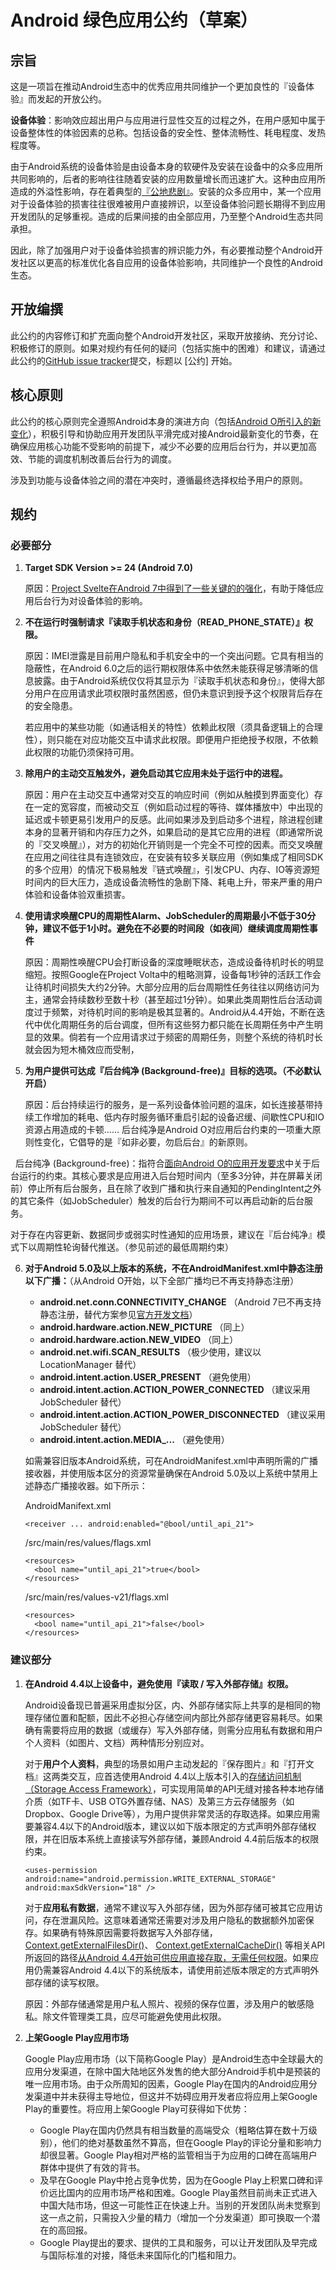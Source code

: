 # Android 绿色应用公约（草案）

## 宗旨

这是一项旨在推动Android生态中的优秀应用共同维护一个更加良性的『设备体验』而发起的开放公约。

**设备体验**：影响效应超出用户与应用进行显性交互的过程之外，在用户感知中属于设备整体性的体验因素的总称。包括设备的安全性、整体流畅性、耗电程度、发热程度等。

由于Android系统的设备体验是由设备本身的软硬件及安装在设备中的众多应用所共同影响的，后者的影响往往随着安装的应用数量增长而迅速扩大。这种由应用所造成的外溢性影响，存在着典型的[『公地悲剧』](http://baike.baidu.com/item/%E5%85%AC%E5%9C%B0%E6%82%B2%E5%89%A7)。安装的众多应用中，某一个应用对于设备体验的损害往往很难被用户直接辨识，以至设备体验问题长期得不到应用开发团队的足够重视。造成的后果间接的由全部应用，乃至整个Android生态共同承担。

因此，除了加强用户对于设备体验损害的辨识能力外，有必要推动整个Android开发社区以更高的标准优化各自应用的设备体验影响，共同维护一个良性的Android生态。

## 开放编撰

此公约的内容修订和扩充面向整个Android开发社区，采取开放接纳、充分讨论、积极修订的原则。如果对规约有任何的疑问（包括实施中的困难）和建议，请通过此公约的[GitHub issue tracker](https://github.com/greenify/greenify.github.io/labels/convention)提交，标题以 [公约] 开始。

## 核心原则

此公约的核心原则完全遵照Android本身的演进方向（包括[Android O所引入的新变化](https://developer.android.google.cn/preview/behavior-changes.html)），积极引导和协助应用开发团队平滑完成对接Android最新变化的节奏，在确保应用核心功能不受影响的前提下，减少不必要的应用后台行为，并以更加高效、节能的调度机制改善后台行为的调度。

涉及到功能与设备体验之间的潜在冲突时，遵循最终选择权给予用户的原则。

## 规约

### 必要部分

1. **Target SDK Version >= 24 (Android 7.0)**

   原因：[Project Svelte在Android 7中得到了一些关键的的强化](https://developer.android.google.cn/about/versions/nougat/android-7.0-changes.html#bg-opt)，有助于降低应用后台行为对设备体验的影响。

2. **不在运行时强制请求『读取手机状态和身份（READ_PHONE_STATE）』权限。**

   原因：IMEI泄露是目前用户隐私和手机安全中的一个突出问题。它具有相当的隐蔽性，在Android 6.0之后的运行期权限体系中依然未能获得足够清晰的信息披露。由于Android系统仅仅将其显示为『读取手机状态和身份』，使得大部分用户在应用请求此项权限时虽然困惑，但仍未意识到授予这个权限背后存在的安全隐患。

   若应用中的某些功能（如通话相关的特性）依赖此权限（须具备逻辑上的合理性），则只能在对应功能交互中请求此权限。即便用户拒绝授予权限，不依赖此权限的功能仍须保持可用。

3. **除用户的主动交互触发外，避免启动其它应用未处于运行中的进程。**

   原因：用户在主动交互中通常对交互的响应时间（例如从触摸到界面变化）存在一定的宽容度，而被动交互（例如启动过程的等待、媒体播放中）中出现的延迟或卡顿更易引发用户的反感。此间如果涉及到启动多个进程，除进程创建本身的显著开销和内存压力之外，如果启动的是其它应用的进程（即通常所说的『交叉唤醒』），对方的初始化开销则是一个完全不可控的因素。而交叉唤醒在应用之间往往具有连锁效应，在安装有较多关联应用（例如集成了相同SDK的多个应用）的情况下极易触发『链式唤醒』，引发CPU、内存、IO等资源短时间内的巨大压力，造成设备流畅性的急剧下降、耗电上升，带来严重的用户体验和设备体验双重损害。

4. **使用请求唤醒CPU的周期性Alarm、JobScheduler的周期最小不低于30分钟，建议不低于1小时。避免在不必要的时间段（如夜间）继续调度周期性事件**

   原因：周期性唤醒CPU会打断设备的深度睡眠状态，造成设备待机时长的明显缩短。按照Google在Project Volta中的粗略测算，设备每1秒钟的活跃工作会让待机时间损失大约2分钟。大部分应用的后台周期性任务往往以网络访问为主，通常会持续数秒至数十秒（甚至超过1分钟）。如果此类周期性后台活动调度过于频繁，对待机时间的影响是极其显著的。Android从4.4开始，不断在迭代中优化周期任务的后台调度，但所有这些努力都只能在长周期任务中产生明显的效果。倘若有一个应用请求过于频密的周期任务，则整个系统的待机时长就会因为短木桶效应而受制，

5. **为用户提供可达成『后台纯净 (Background-free)』目标的选项。（不必默认开启）**

   原因：后台持续运行的服务，是一系列设备体验问题的温床，如长连接基带持续工作增加的耗电、低内存时服务循环重启引起的设备迟缓、间歇性CPU和IO资源占用造成的卡顿…… 后台纯净是Android O对应用后台约束的一项重大原则性变化，它倡导的是『如非必要，勿启后台』的新原则。

   后台纯净 (Background-free)：指符合[面向Android O的应用开发要求](https://developer.android.google.cn/preview/features/background.html#services)中关于后台运行的约束。其核心要求是应用进入后台短时间内（至多3分钟，并在屏幕关闭前）停止所有后台服务，且在除了收到广播和执行来自通知的PendingIntent之外的其它条件（如JobScheduler）触发的后台行为期间不可以再启动新的后台服务。

   对于存在内容更新、数据同步或弱实时性通知的应用场景，建议在『后台纯净』模式下以周期性轮询替代推送。（参见前述的最低周期约束）

6. **对于Android 5.0及以上版本的系统，不在AndroidManifest.xml中静态注册以下广播：**（从Android O开始，以下全部广播均已不再支持静态注册）

   * **android.net.conn.CONNECTIVITY_CHANGE** （Android 7已不再支持静态注册，替代方案参见[官方开发文档](https://developer.android.google.cn/about/versions/nougat/android-7.0-changes.html#bg-opt)）
   * **android.hardware.action.NEW_PICTURE** （同上）
   * **android.hardware.action.NEW_VIDEO** （同上）
   * **android.net.wifi.SCAN_RESULTS** （极少使用，建议以 LocationManager 替代）
   * **android.intent.action.USER_PRESENT** （避免使用）
   * **android.intent.action.ACTION_POWER_CONNECTED** （建议采用 JobScheduler 替代）
   * **android.intent.action.ACTION_POWER_DISCONNECTED** （建议采用 JobScheduler 替代）
   * **android.intent.action.MEDIA_...** （避免使用）

   如需兼容旧版本Android系统，可在AndroidManifest.xml中声明所需的广播接收器，并使用版本区分的资源常量确保在Android 5.0及以上系统中禁用上述静态广播接收器。如下所示：

   AndroidManifext.xml
   ```
   <receiver ... android:enabled="@bool/until_api_21">
   ```
   /src/main/res/values/flags.xml
   ```
   <resources>
     <bool name="until_api_21">true</bool>
   </resources>
   ```
   /src/main/res/values-v21/flags.xml
   ```
   <resources>
     <bool name="until_api_21">false</bool>
   </resources>
   ```

### 建议部分

1. **在Android 4.4以上设备中，避免使用『读取 / 写入外部存储』权限。**

   Android设备现已普遍采用虚拟分区，内、外部存储实际上共享的是相同的物理存储位置和配额，因此不必担心存储空间内部比外部存储更容易耗尽。如果确有需要将应用的数据（或缓存）写入外部存储，则需分应用私有数据和用户个人资料（如图片、文档）两种情形分别应对。

   对于**用户个人资料**，典型的场景如用户主动发起的『保存图片』和『打开文档』这两类交互，应首选使用Android 4.4以上版本引入的[存储访问机制（Storage Access Framework）](https://developer.android.google.cn/guide/topics/providers/document-provider.html#client)，可实现用简单的API无缝对接各种本地存储介质（如TF卡、USB OTG外置存储、NAS）及第三方云存储服务（如Dropbox、Google Drive等），为用户提供非常灵活的存取选择。如果应用需要兼容4.4以下的Android版本，建议以如下版本限定的方式声明外部存储权限，并在旧版本系统上直接读写外部存储，兼顾Android 4.4前后版本的权限约束。

   `<uses-permission android:name="android.permission.WRITE_EXTERNAL_STORAGE" android:maxSdkVersion="18" />`

   对于**应用私有数据**，通常不建议写入外部存储，因为外部存储可被其它应用访问，存在泄漏风险。这意味着通常还需要对涉及用户隐私的数据额外加密保存。如果确有特殊原因需要将数据写入外部存储，[Context.getExternalFilesDir()](https://developer.android.google.cn/reference/android/content/Context.html#getExternalFilesDir(java.lang.String))、 [Context.getExternalCacheDir()](https://developer.android.google.cn/reference/android/content/Context.html#getExternalCacheDir()) 等相关API所返回的路径[从Android 4.4开始可供应用直接存取，无需任何权限](https://developer.android.google.cn/reference/android/Manifest.permission.html#WRITE_EXTERNAL_STORAGE)。如果应用仍需兼容Android 4.4以下的系统版本，请使用前述版本限定的方式声明外部存储的读写权限。

   原因：外部存储通常是用户私人照片、视频的保存位置，涉及用户的敏感隐私。除文件管理类工具，应尽可能避免使用此权限。

2. **上架Google Play应用市场**

   Google Play应用市场（以下简称Google Play）是Android生态中全球最大的应用分发渠道，在除中国大陆地区外发售的绝大部分Android手机中是预装的唯一应用市场。由于众所周知的因素，Google Play在国内的Android应用分发渠道中并未获得主导地位，但这并不妨碍应用开发者应将应用上架Google Play的重要性。将应用上架Google Play可获得如下优势：

   * Google Play在国内仍然具有相当数量的高端受众（粗略估算在数十万级别），他们的绝对基数虽然不算高，但在Google Play的评论分量和影响力却很显著。Google Play相对严格的监管相当于为应用的口碑在高端用户群体中提供了有效的背书。
   * 及早在Google Play中抢占竞争优势，因为在Google Play上积累口碑和评价远比国内的应用市场严格和困难。Google Play虽然目前尚未正式进入中国大陆市场，但这一可能性正在快速上升。当别的开发团队尚未觉察到这一点之前，只需投入少量的精力（增加一个分发渠道）即可换取一个潜在的高回报。
   * Google Play提出的要求、提供的工具和服务，可以让开发团队及早完成与国际标准的对接，降低未来国际化的门槛和阻力。
